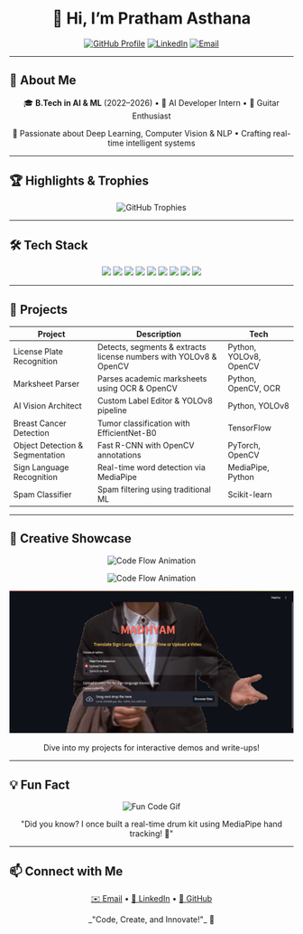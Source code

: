 <h1 align="center">
  👋 Hi, I’m <strong>Pratham Asthana</strong>
</h1>

<p align="center">
  <a href="https://github.com/pratham-asthana"><img src="https://img.shields.io/badge/GitHub-Profile-181717?style=for-the-badge&logo=github" alt="GitHub Profile" /></a>
  <a href="https://www.linkedin.com/in/pratham-asthana-243133265"><img src="https://img.shields.io/badge/LinkedIn-PrathamAsthana-0A66C2?style=for-the-badge&logo=linkedin&logoColor=white" alt="LinkedIn" /></a>
  <a href="mailto:prathamasthana04@gmail.com"><img src="https://img.shields.io/badge/Email-prathamasthana04@gmail.com-D14836?style=for-the-badge&logo=gmail&logoColor=white" alt="Email" /></a>
</p>

---

## 💫 About Me

<p align="center">
  🎓 <strong>B.Tech in AI & ML</strong> (2022–2026) • 🔭 AI Developer Intern • 🎸 Guitar Enthusiast
</p>

<p align="center">
  🌟 Passionate about Deep Learning, Computer Vision & NLP • Crafting real-time intelligent systems
</p>

---

## 🏆 Highlights & Trophies

<p align="center">
  <!-- Excluding issues, pull requests, and reviews trophies -->
  <img src="https://github-profile-trophy.vercel.app/?username=pratham-asthana&theme=radical&column=4&exclude=issues,pulls,reviews" alt="GitHub Trophies" />
</p>

---

## 🛠️ Tech Stack

<p align="center">
  <img src="https://img.shields.io/badge/Python-3776AB?style=for-the-badge&logo=python" />
  <img src="https://img.shields.io/badge/PyTorch-EE4C2C?style=for-the-badge&logo=pytorch" />
  <img src="https://img.shields.io/badge/TensorFlow-FF6F00?style=for-the-badge&logo=tensorflow" />
  <img src="https://img.shields.io/badge/OpenCV-5C3EE8?style=for-the-badge&logo=opencv" />
  <img src="https://img.shields.io/badge/MediaPipe-4285F4?style=for-the-badge&logo=mediapipe" />
  <img src="https://img.shields.io/badge/YOLOv8-000000?style=for-the-badge" />
  <img src="https://img.shields.io/badge/Streamlit-FF4B4B?style=for-the-badge&logo=streamlit" />
  <img src="https://img.shields.io/badge/FastAPI-009688?style=for-the-badge&logo=fastapi" />
  <img src="https://img.shields.io/badge/Render-00C7B7?style=for-the-badge" />
</p>

---

## 🚀 Projects


| Project                       | Description                                                       | Tech                   |
| ----------------------------- | ----------------------------------------------------------------- | ---------------------- |
| License Plate Recognition     | Detects, segments & extracts license numbers with YOLOv8 & OpenCV | Python, YOLOv8, OpenCV |
| Marksheet Parser              | Parses academic marksheets using OCR & OpenCV                     | Python, OpenCV, OCR    |
| AI Vision Architect           | Custom Label Editor & YOLOv8 pipeline                             | Python, YOLOv8         |
| Breast Cancer Detection       | Tumor classification with EfficientNet-B0                         | TensorFlow             |
| Object Detection & Segmentation | Fast R-CNN with OpenCV annotations                              | PyTorch, OpenCV        |
| Sign Language Recognition     | Real-time word detection via MediaPipe                            | MediaPipe, Python      |
| Spam Classifier               | Spam filtering using traditional ML                               | Scikit-learn           |

---

## 🎨 Creative Showcase

<p align="center">
  <img src="https://github.com/pratham-asthana/Blueprint_VIsion/blob/main/sample_functioning_ss.jpg" alt="Code Flow Animation" width="600" />
</p>
<p align="center">
  <img src="https://github.com/pratham-asthana/Custom_treeCounter/blob/main/output_images_samples/output1.png" alt="Code Flow Animation" width="600" />
</p>
<p align="center">
  <img src="https://github.com/pratham-asthana/MADHYAM/blob/main/Screenshot%202025-03-01%20122924.png" alt="Code Flow Animation" width="600" />
</p>

<p align="center">
  Dive into my projects for interactive demos and write-ups!
</p>

---

## 💡 Fun Fact

<p align="center">
  <img src="https://media.giphy.com/media/13HgwGsXF0aiGY/giphy.gif" alt="Fun Code Gif" width="400" />
</p>

<p align="center">
  "Did you know? I once built a real-time drum kit using MediaPipe hand tracking! 🥁"
</p>

---

## 📫 Connect with Me

<p align="center">
  <a href="mailto:prathamasthana04@gmail.com">✉️ Email</a> •
  <a href="https://linkedin.com/in/pratham-asthana-243133265">🔗 LinkedIn</a> •
  <a href="https://github.com/pratham-asthana">🐙 GitHub</a>
</p>

<p align="center">
  _"Code, Create, and Innovate!"_ 🚀
</p>
